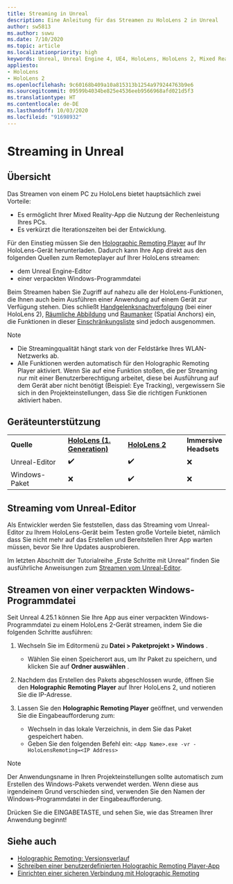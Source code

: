 ```yaml
---
title: Streaming in Unreal
description: Eine Anleitung für das Streamen zu HoloLens 2 in Unreal
author: sw5813
ms.author: suwu
ms.date: 7/10/2020
ms.topic: article
ms.localizationpriority: high
keywords: Unreal, Unreal Engine 4, UE4, HoloLens, HoloLens 2, Mixed Reality, Streaming, PC, Holographic App Remoting, Holographic Remoting Player, Dokumentation
appliesto:
- HoloLens
- HoloLens 2
ms.openlocfilehash: 9c60168b409a10a815313b1254a979244763b9e6
ms.sourcegitcommit: 09599b4034be825e4536eeb9566968afd021d5f3
ms.translationtype: HT
ms.contentlocale: de-DE
ms.lasthandoff: 10/03/2020
ms.locfileid: "91698932"
---
```

# <a name="streaming-in-unreal"></a>Streaming in Unreal

## <a name="overview"></a>Übersicht
Das Streamen von einem PC zu HoloLens bietet hauptsächlich zwei Vorteile: 
* Es ermöglicht Ihrer Mixed Reality-App die Nutzung der Rechenleistung Ihres PCs. 
* Es verkürzt die Iterationszeiten bei der Entwicklung. 

Für den Einstieg müssen Sie den [Holographic Remoting Player](../platform-capabilities-and-apis/holographic-remoting-player.md) auf Ihr HoloLens-Gerät herunterladen. Dadurch kann Ihre App direkt aus den folgenden Quellen zum Remoteplayer auf Ihrer HoloLens streamen:

* dem Unreal Engine-Editor
* einer verpackten Windows-Programmdatei 

Beim Streamen haben Sie Zugriff auf nahezu alle der HoloLens-Funktionen, die Ihnen auch beim Ausführen einer Anwendung auf einem Gerät zur Verfügung stehen. Dies schließt [Handgelenksnachverfolgung](unreal-hand-tracking.md) (bei einer HoloLens 2), [Räumliche Abbildung](unreal-spatial-mapping.md) und [Raumanker](unreal-spatial-anchors.md) (Spatial Anchors) ein, die Funktionen in dieser [Einschränkungsliste](../platform-capabilities-and-apis/holographic-remoting-troubleshooting.md) sind jedoch ausgenommen. 

> [!NOTE]
> * Die Streamingqualität hängt stark von der Feldstärke Ihres WLAN-Netzwerks ab.
> * Alle Funktionen werden automatisch für den Holographic Remoting Player aktiviert. Wenn Sie auf eine Funktion stoßen, die per Streaming nur mit einer Benutzerberechtigung arbeitet, diese bei Ausführung auf dem Gerät aber nicht benötigt (Beispiel: Eye Tracking), vergewissern Sie sich in den Projekteinstellungen, dass Sie die richtigen Funktionen aktiviert haben.

## <a name="device-support"></a>Geräteunterstützung

<table>
    <colgroup>
    <col width="33%" />
    <col width="33%" />
    <col width="33%" />
    </colgroup>
    <tr>
        <td><strong>Quelle</strong></td>
        <td><a href="https://docs.microsoft.com/hololens/hololens1-hardware"><strong>HoloLens (1. Generation)</strong></a></td>
        <td><a href="https://www.microsoft.com/hololens/hardware"><strong>HoloLens 2</strong></a></td>
        <td><strong>Immersive Headsets</strong></td>
    </tr>
     <tr>
        <td>Unreal-Editor</td>
        <td>✔️</td>
        <td>✔️</td>
        <td>❌</td>
    </tr>
    <tr>
        <td>Windows-Paket</td>
        <td>❌</td>
        <td>✔️</td>
        <td>❌</td>
    </tr>

</table>

## <a name="streaming-from-the-unreal-editor"></a>Streaming vom Unreal-Editor

Als Entwickler werden Sie feststellen, dass das Streaming vom Unreal-Editor zu Ihrem HoloLens-Gerät beim Testen große Vorteile bietet, nämlich dass Sie nicht mehr auf das Erstellen und Bereitstellen Ihrer App warten müssen, bevor Sie Ihre Updates ausprobieren.

Im letzten Abschnitt der Tutorialreihe „Erste Schritte mit Unreal“ finden Sie ausführliche Anweisungen zum [Streamen vom Unreal-Editor](tutorials/unreal-uxt-ch6.md#device-only-streaming).

## <a name="streaming-from-a-packaged-windows-executable"></a>Streamen von einer verpackten Windows-Programmdatei

Seit Unreal 4.25.1 können Sie Ihre App aus einer verpackten Windows-Programmdatei zu einem HoloLens 2-Gerät streamen, indem Sie die folgenden Schritte ausführen: 

1. Wechseln Sie im Editormenü zu **Datei > Paketprojekt > Windows** . 
    * Wählen Sie einen Speicherort aus, um Ihr Paket zu speichern, und klicken Sie auf **Ordner auswählen** .

2. Nachdem das Erstellen des Pakets abgeschlossen wurde, öffnen Sie den **Holographic Remoting Player** auf Ihrer HoloLens 2, und notieren Sie die IP-Adresse. 
3. Lassen Sie den **Holographic Remoting Player** geöffnet, und verwenden Sie die Eingabeaufforderung zum: 
    * Wechseln in das lokale Verzeichnis, in dem Sie das Paket gespeichert haben.
    * Geben Sie den folgenden Befehl ein: ```<App Name>.exe -vr -HoloLensRemoting=<IP Address>```

> [!NOTE]
> Der Anwendungsname in Ihren Projekteinstellungen sollte automatisch zum Erstellen des Windows-Pakets verwendet werden. Wenn diese aus irgendeinem Grund verschieden sind, verwenden Sie den Namen der Windows-Programmdatei in der Eingabeaufforderung.

Drücken Sie die EINGABETASTE, und sehen Sie, wie das Streamen Ihrer Anwendung beginnt!

## <a name="see-also"></a>Siehe auch
* [Holographic Remoting: Versionsverlauf](../platform-capabilities-and-apis/holographic-remoting-version-history.md)
* [Schreiben einer benutzerdefinierten Holographic Remoting Player-App](../platform-capabilities-and-apis/holographic-remoting-create-player.md)
* [Einrichten einer sicheren Verbindung mit Holographic Remoting](../platform-capabilities-and-apis/holographic-remoting-secure-connection.md)
